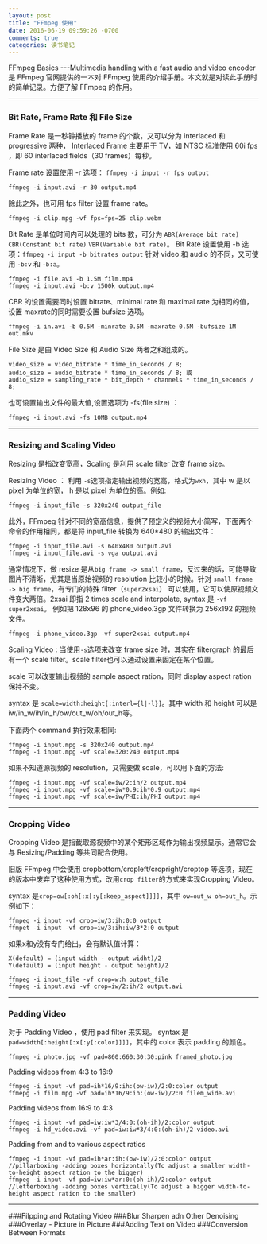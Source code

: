 ```yaml
---
layout: post
title: "FFmpeg 使用"
date: 2016-06-19 09:59:26 -0700
comments: true
categories: 读书笔记
---
```


FFmpeg Basics ---Multimedia handling with a fast audio and video encoder 是 FFmpeg 官网提供的一本对 FFmpeg 使用的介绍手册。本文就是对读此手册时的简单记录。方便了解 FFmpeg 的作用。
<!--more-->
---

### Bit Rate, Frame Rate 和 File Size

Frame Rate 是一秒钟播放的 frame 的个数，又可以分为 interlaced 和 progressive 两种， Interlaced Frame 主要用于 TV，如 NTSC 标准使用 60i fps ，即 60 interlaced fields（30 frames）每秒。

Frame rate 设置使用 -r 选项： `ffmpeg -i input -r fps output`

```
ffmpeg -i input.avi -r 30 output.mp4
```
除此之外，也可用 fps filter 设置 frame rate。

```
ffmpeg -i clip.mpg -vf fps=fps=25 clip.webm
```

Bit Rate 是单位时间内可以处理的 bits 数，可分为 `ABR(Average bit rate)` `CBR(Constant bit rate)` `VBR(Variable bit rate)`。
Bit Rate 设置使用 -b 选项：`ffmpeg -i input -b bitrates output`
针对 video 和 audio 的不同，又可使用 `-b:v` 和 `-b:a`。

```
ffmpeg -i file.avi -b 1.5M film.mp4
ffmpeg -i input.avi -b:v 1500k output.mp4
```
CBR 的设置需要同时设置 bitrate、minimal rate 和 maximal rate 为相同的值，设置 maxrate的同时需要设置 bufsize 选项。

```
ffmpeg -i in.avi -b 0.5M -minrate 0.5M -maxrate 0.5M -bufsize 1M out.mkv
```

File Size 是由 Video Size 和 Audio Size 两者之和组成的。

```
video_size = video_bitrate * time_in_seconds / 8;
audio_size = audio_bitrate * time_in_seconds / 8; 或
audio_size = sampling_rate * bit_depth * channels * time_in_seconds / 8;
```
也可设置输出文件的最大值,设置选项为 -fs(file size) ： 

```
ffmpeg -i input.avi -fs 10MB output.mp4
```
----

### Resizing and Scaling Video

Resizing 是指改变宽高，Scaling 是利用 scale filter 改变 frame size。

Resizing Video ： 利用 `-s`选项指定输出视频的宽高，格式为`wxh`，其中 w 是以 pixel 为单位的宽， h 是以 pixel 为单位的高。例如:

```
ffmpeg -i input_file -s 320x240 output_file
```
此外，FFmpeg 针对不同的宽高信息，提供了预定义的视频大小简写，下面两个命令的作用相同，都是将 input_file 转换为 640*480 的输出文件：

```
ffmpeg -i input_file.avi -s 640x480 output.avi
ffmpeg -i input_file.avi -s vga output.avi
```
通常情况下，做 resize 是从`big frame -> small frame`，反过来的话，可能导致图片不清晰，尤其是当原始视频的 resolution 比较小的时候。针对 `small frame -> big frame`，有专门的特殊 filter（`super2xsai`） 可以使用，它可以使原视频文件变大两倍。2xsai 即指 2 times scale and interpolate, syntax 是 `-vf super2xsai`。
例如把 128x96 的 phone_video.3gp 文件转换为 256x192 的视频文件。

```
ffmpeg -i phone_video.3gp -vf super2xsai output.mp4
```

Scaling Video : 当使用`-s`选项来改变 frame size 时，其实在 filtergraph 的最后有一个 scale filter。scale filter也可以通过设置来固定在某个位置。

scale 可以改变输出视频的 sample aspect ration，同时 display aspect ration 保持不变。

syntax 是 `scale=width:height[:interl={l|-l}]`。其中 width 和 height 可以是 iw/in_w/ih/in_h/ow/out_w/oh/out_h等。

下面两个 command 执行效果相同:

```
ffmpeg -i input.mpg -s 320x240 output.mp4
ffmpeg -i input.mpg -vf scale=320:240 output.mp4
```
如果不知道源视频的 resolution，又需要做 scale，可以用下面的方法:

```
ffmpeg -i input.mpg -vf scale=iw/2:ih/2 output.mp4
ffmpeg -i input.mpg -vf scale=iw*0.9:ih*0.9 output.mp4
ffmpeg -i input.mpg -vf scale=iw/PHI:ih/PHI output.mp4
```

---
### Cropping Video

Cropping Video 是指截取源视频中的某个矩形区域作为输出视频显示。通常它会与 Resizing/Padding 等共同配合使用。

旧版 FFmpeg 中会使用 cropbottom/cropleft/cropright/croptop 等选项，现在的版本中废弃了这种使用方式，改用`crop filter`的方式来实现Cropping Video。

syntax 是`crop=ow[:oh[:x[:y[:keep_aspect]]]]`，其中 `ow=out_w oh=out_h`。示例如下：

```
ffmpeg -i input -vf crop=iw/3:ih:0:0 output
ffmpet -i input -vf crop=iw/3:ih:iw/3*2:0 output
```
如果x和y没有专门给出，会有默认值计算：

```
X(default) = (input width - output widht)/2
Y(default) = (input height - output height)/2
```
```
ffmpeg -i input_file -vf crop=w:h output_file
ffmpeg -i input.avi -vf crop=iw/2:ih/2 output.avi
```

---
### Padding Video
对于 Padding Video ，使用 pad filter 来实现。
syntax 是`pad=width[:height[:x[:y[:color]]]]`，其中的 color 表示 padding 的颜色。

```
ffmpeg -i photo.jpg -vf pad=860:660:30:30:pink framed_photo.jpg
```

Padding videos from 4:3 to 16:9

```
ffmpeg -i input -vf pad=ih*16/9:ih:(ow-iw)/2:0:color output
ffmepg -i film.mpg -vf pad=ih*16/9:ih:(ow-iw)/2:0 filem_wide.avi
```

Padding videos from 16:9 to 4:3

```
ffmpeg -i input -vf pad=iw:iw*3/4:0:(oh-ih)/2:color output
ffmpeg -i hd_video.avi -vf pad=iw:iw*3/4:0:(oh-ih)/2 video.avi
```

Padding from and to various aspect ratios

```
ffmpeg -i input -vf pad=ih*ar:ih:(ow-iw)/2:0:color output //pillarboxing -adding boxes horizontally(To adjust a smaller width-to-height aspect ration to the bigger)
ffmpeg -i input -vf pad=iw:iw*ar:0:(oh-ih)/2:color output //letterboxing -adding boxes vertically(To adjust a bigger width-to-height aspect ration to the smaller)
```
---
###Filpping and Rotating Video
###Blur Sharpen adn Other Denoising
###Overlay - Picture in Picture
###Adding Text on Video
###Conversion Between Formats
